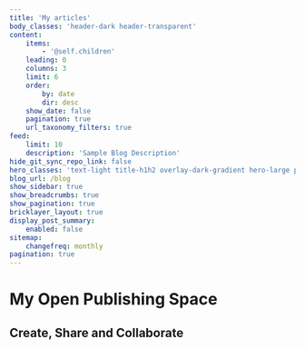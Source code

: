 ```yaml
---
title: 'My articles'
body_classes: 'header-dark header-transparent'
content:
    items:
        - '@self.children'
    leading: 0
    columns: 3
    limit: 6
    order:
        by: date
        dir: desc
    show_date: false
    pagination: true
    url_taxonomy_filters: true
feed:
    limit: 10
    description: 'Sample Blog Description'
hide_git_sync_repo_link: false
hero_classes: 'text-light title-h1h2 overlay-dark-gradient hero-large parallax'
blog_url: /blog
show_sidebar: true
show_breadcrumbs: true
show_pagination: true
bricklayer_layout: true
display_post_summary:
    enabled: false
sitemap:
    changefreq: monthly
pagination: true
---
```


# My **Open Publishing** Space
## Create, Share and Collaborate
